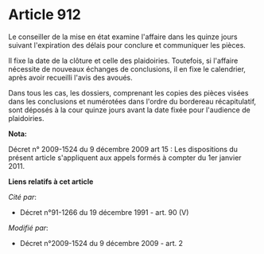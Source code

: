 # Article 912

Le conseiller de la mise en état examine l'affaire dans les quinze jours suivant l'expiration des délais pour conclure et
communiquer les pièces. 

Il fixe la date de la clôture et celle des plaidoiries. Toutefois, si l'affaire nécessite de nouveaux échanges de
conclusions, il en fixe le calendrier, après avoir recueilli l'avis des avoués. 

Dans tous les cas, les dossiers, comprenant les copies des pièces visées dans les conclusions et numérotées dans l'ordre du
bordereau récapitulatif, sont déposés à la cour quinze jours avant la date fixée pour l'audience de plaidoiries.

**Nota:**

Décret n° 2009-1524 du 9 décembre 2009 art 15 : Les dispositions du présent article s'appliquent aux appels formés à compter
du 1er janvier 2011.

**Liens relatifs à cet article**

_Cité par_:

  - Décret n°91-1266 du 19 décembre 1991 - art. 90 (V)

_Modifié par_:

  - Décret n°2009-1524 du 9 décembre 2009 - art. 2
